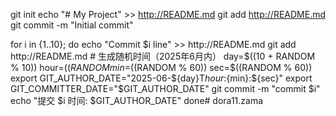 git init
echo "# My Project" >> http://README.md
git add http://README.md
git commit -m "Initial commit"

for i in {1..10}; do
    echo "Commit $i line" >> http://README.md
    git add http://README.md
    # 生成随机时间（2025年6月内）
    day=$((10 + RANDOM % 10))
    hour=$((RANDOM % 24))
    min=$((RANDOM % 60))
    sec=$((RANDOM % 60))
    export GIT_AUTHOR_DATE="2025-06-${day}T${hour}:${min}:${sec}"
    export GIT_COMMITTER_DATE="$GIT_AUTHOR_DATE"
    git commit -m "commit $i"
    echo "提交 $i 时间: $GIT_AUTHOR_DATE"
done# dora11.zama
